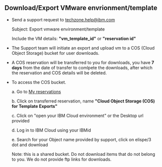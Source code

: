 ## Download/Export VMware envrionment/template

- Send a support request to techzone.help@ibm.com
   
   Subject: Export vmware environment/template
   
   Include the VM details: **"vm_template_id"** or **"reservation id"**
   
 - The Support team will initiate an export and upload vm to a COS (Cloud Object Storage) bucket for user downloads.
 - A COS reservation will be transferred to you for downloads, you have **7 days** from the date of transfer to comlpete the downloads, after which the reservation and COS details will be deleted.
 - To access the COS bucket.
   
   a. Go to [My reservations](https://techzone.ibm.com/my/reservations)
   
   b. Click on transferred reservation, name **"Cloud Object Storage (COS) for Template Exports"** 
   
   c. Click on "open your IBM Cloud environment" or the Desktop url provided
   
   d. Log in to IBM Cloud using your IBMid
   
   e. Search for your Object name provided by support, click on elispe/3 dot and download
    
    Note: this is a shared bucket. Do not download items that do not belong to you. We do not provide ftp links for downloads.
